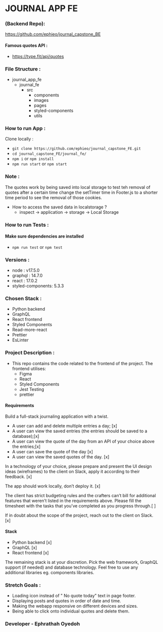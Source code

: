 # JOURNAL APP FE

### (Backend Repo):

https://github.com/ephieo/journal_capstone_BE

#### Famous quotes API :

- https://type.fit/api/quotes

### File Structure :

- journal_app_fe
  - journal_fe
    - src
      - components
      - images
      - pages
      - styled-components
      - utils

### How to run App :

Clone locally :

- `git clone https://github.com/ephieo/journal_capstone_FE.git`
- `cd journal_capstone_FE/journal_fe/`
- `npm i` or `npm install`
- `npm run start` or `npm start`

### Note :

The quotes work by being saved into local storage to test teh removal of quotes after a certain time change the setTimer time in Footer.js to a shorter time period to see the removal of those cookies.

- How to access the saved data in localstorage ?
  - inspect -> application -> storage -> Local Storage

### How to run Tests :

#### Make sure dependencies are installed

- `npm run test` or `npm test`

### Versions :

- node : v17.5.0
- graphql : 14.7.0
- react : 17.0.2
- styled-components: 5.3.3

### Chosen Stack :

- Python backend
- GraphQL
- React frontend
- Styled Components
- Read-more-react
- Prettier
- EsLinter

### Project Description :

- This repo contains the code related to the frontend of the project.
  The frontend utilises:
  - Figma
  - React
  - Styled Components
  - Jest Testing
  - prettier

#### Requirements

Build a full-stack journaling application with a twist.

- A user can add and delete multiple entries a day; [x]
- A user can view the saved entries (the entries should be saved to a database);[x]
- A user can view the quote of the day from an API of your choice above the entries;[x]
- A user can save the quote of the day [x]
- A user can view the saved quotes of the day. [x]

In a technology of your choice, please prepare and present the UI design ideas (wireframes) to
the client on Slack, apply it according to their feedback. [x]

The app should work locally, don’t deploy it. [x]

The client has strict budgeting rules and the crafters can’t bill for additional features that weren’t
listed in the requirements above. Please fill the timesheet with the tasks that you’ve completed
as you progress through.[ ]

If in doubt about the scope of the project, reach out to the client on Slack. [x]

#### Stack

- Python backend [x]
- GraphQL [x]
- React frontend [x]

The remaining stack is at your discretion. Pick the web framework, GraphQL support (if needed)
and database technology. Feel free to use any additional libraries eg. components libraries.

### Stretch Goals :

- Loading icon instead of " No quote today" text in page footer.
- Displaying posts and quotes in order of date and time.
- Making the webapp responsive on different devices and sizes.
- Being able to click onto individual quotes and delete them.

### Developer - Ephrathah Oyedoh
